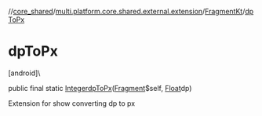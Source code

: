 //[core_shared](../../../index.md)/[multi.platform.core.shared.external.extension](../index.md)/[FragmentKt](index.md)/[dpToPx](dp-to-px.md)

# dpToPx

[android]\

public final static [Integer](https://developer.android.com/reference/kotlin/java/lang/Integer.html)[dpToPx](dp-to-px.md)([Fragment](https://developer.android.com/reference/kotlin/androidx/fragment/app/Fragment.html)$self, [Float](https://developer.android.com/reference/kotlin/java/lang/Float.html)dp)

Extension for show converting dp to px
